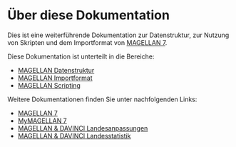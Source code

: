 # Über diese Dokumentation

Dies ist eine weiterführende Dokumentation zur Datenstruktur, zur Nutzung von Skripten und dem Importformat von [MAGELLAN 7](https://doc.magellan7.stueber.de/).

Diese Dokumentation ist unterteilt in die Bereiche:

* [MAGELLAN Datenstruktur](/datenstruktur/index.md)
* [MAGELLAN Importformat](/importe/index.md)
* [MAGELLAN Scripting](/scripting/index.md)

Weitere Dokumentationen finden Sie unter nachfolgenden Links:

* [MAGELLAN 7](https://doc.MAGELLAN7.stueber.de)
* [MyMAGELLAN 7](https://doc.myMAGELLAN7.stueber.de)
* [MAGELLAN & DAVINCI Landesanpassungen](https://doc.la.stueber.de)
* [MAGELLAN & DAVINCI Landesstatistik](https://doc.ls.stueber.de)
